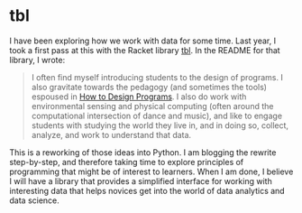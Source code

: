# tbl

I have been exploring how we work with data for some time. Last year, I took a first pass at this with the Racket library [tbl](https://bitbucket.org/jadudm/tbl/src/master/). In the README for that library, I wrote:

> I often find myself introducing students to the design of programs. I also gravitate towards the pedagogy (and sometimes the tools) espoused in [How to Design Programs](https://htdp.org/). I also do work with environmental sensing and physical computing (often around the computational intersection of dance and music), and like to engage students with studying the world they live in, and in doing so, collect, analyze, and work to understand that data.

This is a reworking of those ideas into Python. I am blogging the rewrite step-by-step, and therefore taking time to explore principles of programming that might be of interest to learners. When I am done, I believe I will have a library that provides a simplified interface for working with interesting data that helps novices get into the world of data analytics and data science.